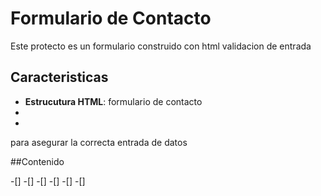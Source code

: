 # Formulario de Contacto

Este protecto es un formulario
construido con html
validacion de entrada


## Caracteristicas

- **Estrucutura HTML**:
formulario de contacto
- 
-
para asegurar la correcta entrada de datos


##Contenido

-[]
-[]
-[]
-[]
-[]
-[]




